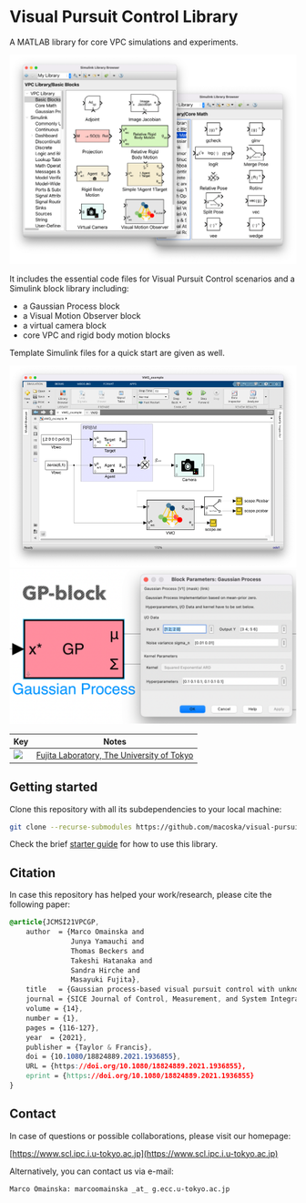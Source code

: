 # Visual Pursuit Control Library

A MATLAB library for core VPC simulations and experiments.

![Header](images/header.png)

It includes the essential code files for Visual Pursuit Control scenarios and a Simulink block library including:

- a Gaussian Process block
- a Visual Motion Observer block
- a virtual camera block
- core VPC and rigid body motion blocks

Template Simulink files for a quick start are given as well.

![VMO](images/VMO_example.png)
![GP Block](images/gp_block.png)

| Key | Notes |
| --- | --- |
| [<img src="https://www.scl.ipc.i.u-tokyo.ac.jp/cgi-bin/wp-content/uploads/2020/05/ut_logo.png" height="60">](https://www.scl.ipc.i.u-tokyo.ac.jp) | [Fujita Laboratory, The University of Tokyo](https://www.scl.ipc.i.u-tokyo.ac.jp) |

## Getting started

Clone this repository with all its subdependencies to your local machine:

```bash
git clone --recurse-submodules https://github.com/macoska/visual-pursuit-control.git
```

Check the brief [starter guide](QUICK_START.md) for how to use this library.

## Citation

In case this repository has helped your work/research, please cite the following paper:

```css
@article{JCMSI21VPCGP,
    author  = {Marco Omainska and
               Junya Yamauchi and
               Thomas Beckers and
               Takeshi Hatanaka and
               Sandra Hirche and
               Masayuki Fujita},
    title   = {Gaussian process-based visual pursuit control with unknown target motion learning in three dimensions},
    journal = {SICE Journal of Control, Measurement, and System Integration},
    volume = {14},
    number = {1},
    pages = {116-127},
    year  = {2021},
    publisher = {Taylor & Francis},
    doi = {10.1080/18824889.2021.1936855},
    URL = {https://doi.org/10.1080/18824889.2021.1936855},
    eprint = {https://doi.org/10.1080/18824889.2021.1936855}
}
```

## Contact

In case of questions or possible collaborations, please visit our homepage:

[https://www.scl.ipc.i.u-tokyo.ac.jp](https://www.scl.ipc.i.u-tokyo.ac.jp)

Alternatively, you can contact us via e-mail:

```http
Marco Omainska: marcoomainska _at_ g.ecc.u-tokyo.ac.jp
```

[DT]:https://gitlab.com/FJT_Lab/research/digitwin.git
